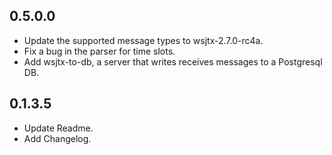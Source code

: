 ## 0.5.0.0
* Update the supported message types to wsjtx-2.7.0-rc4a.
* Fix a bug in the parser for time slots.
* Add wsjtx-to-db, a server that writes receives messages to a Postgresql DB.

## 0.1.3.5
* Update Readme.
* Add Changelog.

